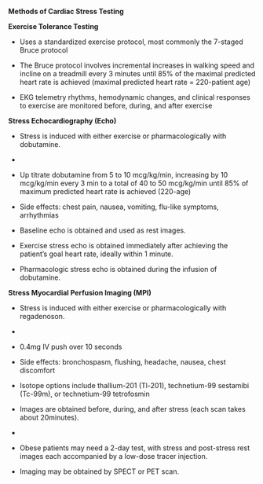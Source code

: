 **Methods of Cardiac Stress Testing**

**Exercise Tolerance Testing**

- Uses a standardized exercise protocol, most commonly the 7-staged Bruce protocol

- The Bruce protocol involves incremental increases in walking speed and incline on a treadmill every 3 minutes until 85% of the maximal predicted heart rate is achieved (maximal predicted heart rate = 220-patient age)

- EKG telemetry rhythms, hemodynamic changes, and clinical responses to exercise are monitored before, during, and after exercise

**Stress Echocardiography (Echo)**

- Stress is induced with either exercise or pharmacologically with dobutamine.

- 
              
- Up titrate dobutamine from 5 to 10 mcg/kg/min, increasing by 10 mcg/kg/min every 3 min to a total of 40 to 50 mcg/kg/min until 85% of maximum predicted heart rate is achieved (220-age)
              
              
- Side effects: chest pain, nausea, vomiting, flu-like symptoms, arrhythmias

- Baseline echo is obtained and used as rest images.

- Exercise stress echo is obtained immediately after achieving the patient’s goal heart rate, ideally within 1 minute.

- Pharmacologic stress echo is obtained during the infusion of dobutamine.

**Stress Myocardial Perfusion Imaging (MPI)**

- Stress is induced with either exercise or pharmacologically with regadenoson.

- 
              
- 0.4mg IV push over 10 seconds
              
              
- Side effects: bronchospasm, flushing, headache, nausea, chest discomfort

- Isotope options include thallium-201 (Tl-201), technetium-99 sestamibi (Tc-99m), or technetium-99 tetrofosmin

- Images are obtained before, during, and after stress (each scan takes about 20minutes).

- 
              
- Obese patients may need a 2-day test, with stress and post-stress rest images each accompanied by a low-dose tracer injection.

- Imaging may be obtained by SPECT or PET scan.